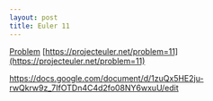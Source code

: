 ```yaml
---
layout: post
title: Euler 11
---
```

[Problem](https://projecteuler.net/problem=11) [https://projecteuler.net/problem=11](https://projecteuler.net/problem=11)

https://docs.google.com/document/d/1zuQx5HE2ju-rwQkrw9z_7IfOTDn4C4d2fo08NY6wxuU/edit

